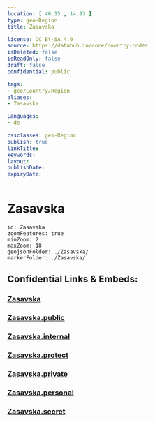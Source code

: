 ```yaml
---
location: [ 46.15 , 14.93 ] 
type: geo-Region
title: Zasavska

license: CC BY-SA 4.0
source: https://datahub.io/core/country-codes
isDeleted: false
isReadOnly: false
draft: false
confidential: public

tags:
- geo/Country/Region
aliases:
- Zasavska

Languages:
- de

cssclasses: geo-Region
publish: true
linkTitle: 
keywords: 
layout: 
publishDate: 
expiryDate: 
---
```


# Zasavska

```leaflet
id: Zasavska
zoomFeatures: true 
minZoom: 2 
maxZoom: 18
geojsonFolder: ./Zasavska/
markerFolder: ./Zasavska/
```


## Confidential Links & Embeds: 

### [Zasavska](/_Standards/Earth/Continent/Europe/Europe~Central/Slovenia/Regions~Slovenia/Zasavska/Zasavska.md) 

### [Zasavska.public](/_public/Earth/Continent/Europe/Europe~Central/Slovenia/Regions~Slovenia/Zasavska/Zasavska.public.md) 

### [Zasavska.internal](/_internal/Earth/Continent/Europe/Europe~Central/Slovenia/Regions~Slovenia/Zasavska/Zasavska.internal.md) 

### [Zasavska.protect](/_protect/Earth/Continent/Europe/Europe~Central/Slovenia/Regions~Slovenia/Zasavska/Zasavska.protect.md) 

### [Zasavska.private](/_private/Earth/Continent/Europe/Europe~Central/Slovenia/Regions~Slovenia/Zasavska/Zasavska.private.md) 

### [Zasavska.personal](/_personal/Earth/Continent/Europe/Europe~Central/Slovenia/Regions~Slovenia/Zasavska/Zasavska.personal.md) 

### [Zasavska.secret](/_secret/Earth/Continent/Europe/Europe~Central/Slovenia/Regions~Slovenia/Zasavska/Zasavska.secret.md)

